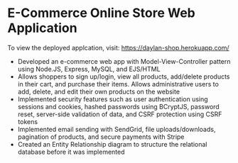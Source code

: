 # E-Commerce Online Store Web Application  

To view the deployed applcation, visit: https://daylan-shop.herokuapp.com/

* Developed an e-commerce web app with Model-View-Controller pattern using Node.JS, Express, MySQL, and EJS/HTML 
* Allows shoppers to sign up/login, view all products, add/delete products in their cart, and purchase their items. Allows administrative users to add, delete, and edit their own products on the website
* Implemented security features such as user authentication using sessions and cookies, hashed passwords using BCryptJS, password reset, server-side validation of data, and CSRF protection using CSRF tokens 
* Implemented email sending with SendGrid, file uploads/downloads, pagination of products, and secure payments with Stripe
* Created an Entity Relationship diagram to structure the relational database before it was implemented
